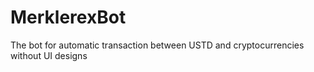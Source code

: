 # MerklerexBot
The bot for automatic transaction between USTD and cryptocurrencies without UI designs
